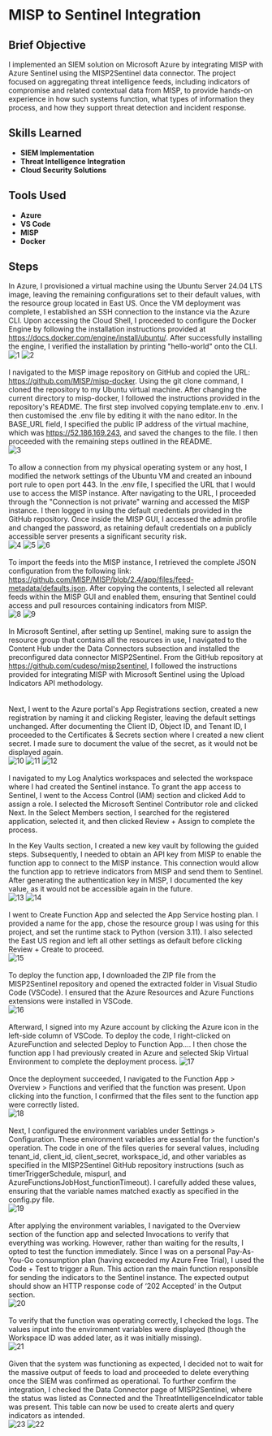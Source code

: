 <h1>MISP to Sentinel Integration</h1>

<h2>Brief Objective</h2>
I implemented an SIEM solution on Microsoft Azure by integrating MISP with Azure Sentinel using the MISP2Sentinel data connector. The project focused on aggregating threat intelligence feeds, including indicators of compromise and related contextual data from MISP, to provide hands-on experience in how such systems function, what types of information they process, and how they support threat detection and incident response.
<br />


<h2>Skills Learned</h2>

- <b>SIEM Implementation</b> 
- <b>Threat Intelligence Integration</b>
- <b>Cloud Security Solutions</b>

<h2>Tools Used</h2>

- <b>Azure</b>
- <b>VS Code</b> 
- <b>MISP</b>
- <b>Docker</b>

<h2>Steps</h2>

In Azure, I provisioned a virtual machine using the Ubuntu Server 24.04 LTS image, leaving the remaining configurations set to their default values, with the resource group located in East US. Once the VM deployment was complete, I established an SSH connection to the instance via the Azure CLI. Upon accessing the Cloud Shell, I proceeded to configure the Docker Engine by following the installation instructions provided at https://docs.docker.com/engine/install/ubuntu/. After successfully installing the engine, I verified the installation by printing "hello-world" onto the CLI. <br/>
![1](https://github.com/user-attachments/assets/72f6a8f1-8362-4b21-b2cf-6f0011bc4bcd)
![2](https://github.com/user-attachments/assets/1a3d7572-b889-4970-bdd4-d3b51ecf3770)
<br />
<br />
I navigated to the MISP image repository on GitHub and copied the URL: https://github.com/MISP/misp-docker. Using the git clone command, I cloned the repository to my Ubuntu virtual machine. After changing the current directory to misp-docker, I followed the instructions provided in the repository's README. The first step involved copying template.env to .env. I then customised the .env file by editing it with the nano editor. In the BASE_URL field, I specified the public IP address of the virtual machine, which was https://52.186.169.243, and saved the changes to the file. I then proceeded with the remaining steps outlined in the README.  <br/>
![3](https://github.com/user-attachments/assets/15ae7cb1-7be0-4929-9f43-6d7bf5246ba8)
<br />
<br />
To allow a connection from my physical operating system or any host, I modified the network settings of the Ubuntu VM and created an inbound port rule to open port 443. In the .env file, I specified the URL that I would use to access the MISP instance. After navigating to the URL, I proceeded through the "Connection is not private" warning and accessed the MISP instance. I then logged in using the default credentials provided in the GitHub repository. Once inside the MISP GUI, I accessed the admin profile and changed the password, as retaining default credentials on a publicly accessible server presents a significant security risk. <br/>
![4](https://github.com/user-attachments/assets/12cccab2-e4cc-4715-a6fe-e496e326a854)
![5](https://github.com/user-attachments/assets/1d9d4bca-195c-4376-bdc3-7a2aa96f3ecb)
![6](https://github.com/user-attachments/assets/92b9f2d8-ab8b-4d09-a9c5-a5529ffb8be0)
<br />
<br />
To import the feeds into the MISP instance, I retrieved the complete JSON configuration from the following link: https://github.com/MISP/MISP/blob/2.4/app/files/feed-metadata/defaults.json. After copying the contents, I selected all relevant feeds within the MISP GUI and enabled them, ensuring that Sentinel could access and pull resources containing indicators from MISP.  <br/>
![8](https://github.com/user-attachments/assets/e3e1a131-5e62-4787-919e-5f8fc1a7fc1d)
![9](https://github.com/user-attachments/assets/9ea40ea1-9b74-4ad2-be85-4f2411119c12)
<br />
<br />
In Microsoft Sentinel, after setting up Sentinel, making sure to assign the resource group that contains all the resources in use, I navigated to the Content Hub under the Data Connectors subsection and installed the preconfigured data connector MISP2Sentinel. From the GitHub repository at https://github.com/cudeso/misp2sentinel, I followed the instructions provided for integrating MISP with Microsoft Sentinel using the Upload Indicators API methodology.  <br/>
<br />
<br />
Next, I went to the Azure portal's App Registrations section, created a new registration by naming it and clicking Register, leaving the default settings unchanged. After documenting the Client ID, Object ID, and Tenant ID, I proceeded to the Certificates & Secrets section where I created a new client secret. I made sure to document the value of the secret, as it would not be displayed again.  <br/>
![10](https://github.com/user-attachments/assets/110bce99-0d69-4f2b-ace5-887cbaa2b287)
![11](https://github.com/user-attachments/assets/8f72dd35-7ec9-45cb-ad15-68cbfac16b24)
![12](https://github.com/user-attachments/assets/a8b43f07-dfa7-40e9-a03d-163ef113493d)
<br />
<br />
I navigated to my Log Analytics workspaces and selected the workspace where I had created the Sentinel instance. To grant the app access to Sentinel, I went to the Access Control (IAM) section and clicked Add to assign a role. I selected the Microsoft Sentinel Contributor role and clicked Next. In the Select Members section, I searched for the registered application, selected it, and then clicked Review + Assign to complete the process.

In the Key Vaults section, I created a new key vault by following the guided steps. Subsequently, I needed to obtain an API key from MISP to enable the function app to connect to the MISP instance. This connection would allow the function app to retrieve indicators from MISP and send them to Sentinel. After generating the authentication key in MISP, I documented the key value, as it would not be accessible again in the future. <br/>
![13](https://github.com/user-attachments/assets/2656992f-55cb-4578-965a-1b0819739d05)
![14](https://github.com/user-attachments/assets/9d87ae0d-25d8-41f7-8ad6-c4b75721c1bd)
<br />
<br />
I went to Create Function App and selected the App Service hosting plan. I provided a name for the app, chose the resource group I was using for this project, and set the runtime stack to Python (version 3.11). I also selected the East US region and left all other settings as default before clicking Review + Create to proceed. <br />
![15](https://github.com/user-attachments/assets/5bd9365f-9ec6-486e-8081-ce232cbdff3d)
<br />
<br />
To deploy the function app, I downloaded the ZIP file from the MISP2Sentinel repository and opened the extracted folder in Visual Studio Code (VSCode). I ensured that the Azure Resources and Azure Functions extensions were installed in VSCode. <br />
![16](https://github.com/user-attachments/assets/afbe8985-3889-440a-b656-db52df07f536)
<br />
<br />
Afterward, I signed into my Azure account by clicking the Azure icon in the left-side column of VSCode. To deploy the code, I right-clicked on AzureFunction and selected Deploy to Function App…. I then chose the function app I had previously created in Azure and selected Skip Virtual Environment to complete the deployment process.
![17](https://github.com/user-attachments/assets/eb62bf9e-5a64-4f93-a57c-f3530f15c1b9)
<br />
<br />
Once the deployment succeeded, I navigated to the Function App > Overview > Functions and verified that the function was present. Upon clicking into the function, I confirmed that the files sent to the function app were correctly listed. <br />
![18](https://github.com/user-attachments/assets/56761294-68ab-49ca-b004-9f5075165a94)
<br />
<br />
Next, I configured the environment variables under Settings > Configuration. These environment variables are essential for the function's operation. The code in one of the files queries for several values, including tenant_id, client_id, client_secret, workspace_id, and other variables as specified in the MISP2Sentinel GitHub repository instructions (such as timerTriggerSchedule, mispurl, and AzureFunctionsJobHost_functionTimeout). I carefully added these values, ensuring that the variable names matched exactly as specified in the config.py file. <br />
![19](https://github.com/user-attachments/assets/3611a6b7-fc10-41a2-b807-9c8796819c68)
<br />
<br />
After applying the environment variables, I navigated to the Overview section of the function app and selected Invocations to verify that everything was working. However, rather than waiting for the results, I opted to test the function immediately. Since I was on a personal Pay-As-You-Go consumption plan (having exceeded my Azure Free Trial), I used the Code + Test to trigger a Run. This action ran the main function responsible for sending the indicators to the Sentinel instance. The expected output should show an HTTP response code of ‘202 Accepted’ in the Output section. <br />
![20](https://github.com/user-attachments/assets/57e2f40c-c71a-4fb2-ab94-bca3ce8dd324)
<br />
<br />
To verify that the function was operating correctly, I checked the logs. The values input into the environment variables were displayed (though the Workspace ID was added later, as it was initially missing). <br />
![21](https://github.com/user-attachments/assets/25ea788d-f547-4e14-800a-2a49ba935f2f)
<br />
<br />
Given that the system was functioning as expected, I decided not to wait for the massive output of feeds to load and proceeded to delete everything once the SIEM was confirmed as operational. To further confirm the integration, I checked the Data Connector page of MISP2Sentinel, where the status was listed as Connected and the ThreatIntelligenceIndicator table was present. This table can now be used to create alerts and query indicators as intended. <br />
![23](https://github.com/user-attachments/assets/d8ce27e7-4840-4c53-b3c1-0da7f59bbd1d)
![22](https://github.com/user-attachments/assets/e483492e-5d2a-424f-9ee6-1785ccbf710e)
<!--
 ```diff
- text in red
+ text in green
! text in orange
# text in gray
@@ text in purple (and bold)@@
```
--!>
